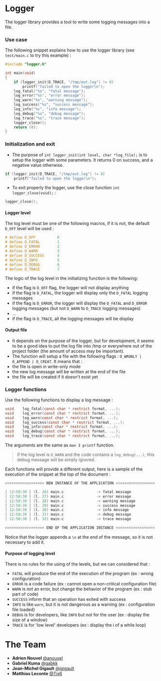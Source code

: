 # Logger

The logger library provides a tool to write some logging messages into a file.

### Use case

The following snippet explains how to use the logger library (see `test/main.c` to try this example) :

```C
#include "logger.h"

int	main(void)
{
	if (logger_init(D_TRACE, "/tmp/out.log") != 0)
		printf("failed to open the logger\n");
	log_fatal("%s", "fatal message");
	log_error("%s", "error message");
	log_warn("%s", "warning message");
	log_success("%s", "success message");
	log_info("%s", "info message");
	log_debug("%s", "debug message");
	log_trace("%s", "trace message");
	logger_close();
	return (0);
}
```

### Initialization and exit

- The purpose of ```int logger_init(int level, char *log_file);``` is to setup the logger with some parameters.  It returns 0 on success, and a negative value otherwise.


```C
if (logger_init(D_TRACE, "/tmp/out.log") != 0)
	printf("failed to open the logger\n");
```

- To exit properly the logger, use the close function ```int logger_close(void);``` :

```C
logger_close();
```

#### Logger level

The log level must be one of the following macros, if it is not, the default ```D_OFF``` level will be used :

```C
# define D_OFF			0
# define D_FATAL		1
# define D_ERROR		2
# define D_WARN			3
# define D_SUCCESS		4
# define D_INFO			5
# define D_DEBUG		6
# define D_TRACE		7
```

The logic of the log level in the initializing function is the following:

- if the flag is ```D_OFF``` flag, the logger will not display anything
- if the flag is ```D_FATAL```, the logger will display only the ```D_FATAL``` logging messages
- if the flag is ```D_ERROR```, the logger will display the ```D_FATAL``` and ```D_ERROR``` logging messages (but not ```D_WARN``` to ```D_TRACE``` logging messages)
- ...
- if the flag is ```D_TRACE```, all the logging messages will be display

#### Output file

- It depends on the purpose of the logger, but for development, it seems to be a good idea to put the log file into /tmp or everywhere out of the project folder (the amount of access may be important).
- The function will setup a file with the following flags : ```O_WRONLY | O_APPEND | O_CREAT```. It means that :
 - the file is open in write-only mode
 - the new log message will be written at the end of the file
 - the file will be created if it doesn't exist yet

### Logger functions

Use the following functions to display a log message :

```C
void	log_fatal(const char * restrict format, ...);
void	log_error(const char * restrict format, ...);
void	log_warn(const char * restrict format, ...);
void	log_success(const char * restrict format, ...);
void	log_info(const char * restrict format, ...);
void	log_debug(const char * restrict format, ...);
void	log_trace(const char * restrict format, ...);
```

The arguments are the same as ```man 3 printf``` function.

> if the log level is ```D_WARN``` and the code contains a ```log_debug(...)```, this debug message will be simply ignored.

Each functions will provide a different output, here is a sample of the execution of the snippet at the top of the document :

```C
>>>>>>>>>>>>>>>>>> NEW INSTANCE OF THE APPLICATION <<<<<<<<<<<<<<<<<<

[ 12:50:30 ] (l. 26) main.c               -> fatal message
[ 12:50:30 ] (l. 27) main.c               -> error message
[ 12:50:30 ] (l. 28) main.c               -> warning message
[ 12:50:30 ] (l. 29) main.c               -> success message
[ 12:50:30 ] (l. 30) main.c               -> info message
[ 12:50:30 ] (l. 31) main.c               -> debug message
[ 12:50:30 ] (l. 32) main.c               -> trace message

>>>>>>>>>>>>>>>>>> END OF THE APPLICATION INSTANCE <<<<<<<<<<<<<<<<<<
```

Notice that the logger appends a `\n` at the end of the message, so it is not necessary to add it.

#### Purpose of logging level

There is no rules for the using of the levels, but we can considered that :

- ```FATAL``` will produce the end of the execution of the program (ex : wrong configuration)
- ```ERROR``` is a code failure (ex : cannot open a non-critical configuration file)
- ```WARN``` is not an error, but change the behavior of the program (ex : stub part of code)
- ```SUCCESS``` inform that an operation has exited with success
- ```INFO``` is like ```warn```, but it is not dangerous as a warning (ex : configuration file loaded)
- ```DEBUG``` is for developers, like ```INFO``` but not for the user (ex : display the size of a window)
- ```TRACE``` is for 'low level' developers (ex : display the i of a while loop)  


# The Team

* **Adrien Nouvel** [@anouvel](https://github.com/anouvel)
* **Gabriel Kuma** [@gabkk](https://github.com/gabkk)
* **Jean-Michel Gigault** [@jgigault](https://github.com/jgigault)
* **Matthias Leconte** [@Tix6](https://github.com/Tix6)
